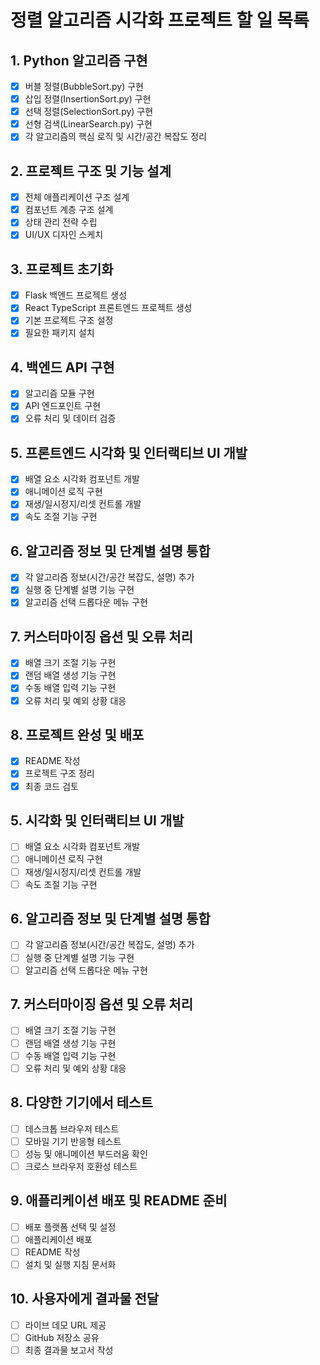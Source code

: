 # 정렬 알고리즘 시각화 프로젝트 할 일 목록

## 1. Python 알고리즘 구현
- [x] 버블 정렬(BubbleSort.py) 구현
- [x] 삽입 정렬(InsertionSort.py) 구현
- [x] 선택 정렬(SelectionSort.py) 구현
- [x] 선형 검색(LinearSearch.py) 구현
- [x] 각 알고리즘의 핵심 로직 및 시간/공간 복잡도 정리

## 2. 프로젝트 구조 및 기능 설계
- [x] 전체 애플리케이션 구조 설계
- [x] 컴포넌트 계층 구조 설계
- [x] 상태 관리 전략 수립
- [x] UI/UX 디자인 스케치

## 3. 프로젝트 초기화
- [x] Flask 백엔드 프로젝트 생성
- [x] React TypeScript 프론트엔드 프로젝트 생성
- [x] 기본 프로젝트 구조 설정
- [x] 필요한 패키지 설치

## 4. 백엔드 API 구현
- [x] 알고리즘 모듈 구현
- [x] API 엔드포인트 구현
- [x] 오류 처리 및 데이터 검증

## 5. 프론트엔드 시각화 및 인터랙티브 UI 개발
- [x] 배열 요소 시각화 컴포넌트 개발
- [x] 애니메이션 로직 구현
- [x] 재생/일시정지/리셋 컨트롤 개발
- [x] 속도 조절 기능 구현

## 6. 알고리즘 정보 및 단계별 설명 통합
- [x] 각 알고리즘 정보(시간/공간 복잡도, 설명) 추가
- [x] 실행 중 단계별 설명 기능 구현
- [x] 알고리즘 선택 드롭다운 메뉴 구현

## 7. 커스터마이징 옵션 및 오류 처리
- [x] 배열 크기 조절 기능 구현
- [x] 랜덤 배열 생성 기능 구현
- [x] 수동 배열 입력 기능 구현
- [x] 오류 처리 및 예외 상황 대응

## 8. 프로젝트 완성 및 배포
- [x] README 작성
- [x] 프로젝트 구조 정리
- [x] 최종 코드 검토

## 5. 시각화 및 인터랙티브 UI 개발
- [ ] 배열 요소 시각화 컴포넌트 개발
- [ ] 애니메이션 로직 구현
- [ ] 재생/일시정지/리셋 컨트롤 개발
- [ ] 속도 조절 기능 구현

## 6. 알고리즘 정보 및 단계별 설명 통합
- [ ] 각 알고리즘 정보(시간/공간 복잡도, 설명) 추가
- [ ] 실행 중 단계별 설명 기능 구현
- [ ] 알고리즘 선택 드롭다운 메뉴 구현

## 7. 커스터마이징 옵션 및 오류 처리
- [ ] 배열 크기 조절 기능 구현
- [ ] 랜덤 배열 생성 기능 구현
- [ ] 수동 배열 입력 기능 구현
- [ ] 오류 처리 및 예외 상황 대응

## 8. 다양한 기기에서 테스트
- [ ] 데스크톱 브라우저 테스트
- [ ] 모바일 기기 반응형 테스트
- [ ] 성능 및 애니메이션 부드러움 확인
- [ ] 크로스 브라우저 호환성 테스트

## 9. 애플리케이션 배포 및 README 준비
- [ ] 배포 플랫폼 선택 및 설정
- [ ] 애플리케이션 배포
- [ ] README 작성
- [ ] 설치 및 실행 지침 문서화

## 10. 사용자에게 결과물 전달
- [ ] 라이브 데모 URL 제공
- [ ] GitHub 저장소 공유
- [ ] 최종 결과물 보고서 작성
